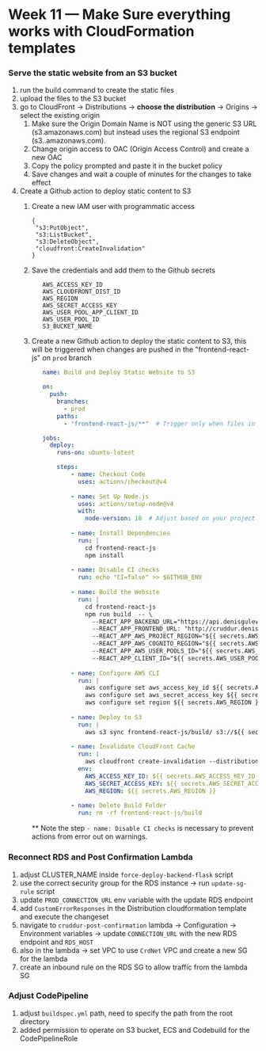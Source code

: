 # Week 11 — Make Sure everything works with CloudFormation templates

### Serve the static website from an S3 bucket
   1. run the build command to create the static files
   2. upload the files to the S3 bucket
   3. go to CloudFront -> Distributions -> **choose the distribution** -> Origins -> select the existing origin
      1. Make sure the Origin Domain Name is NOT using the generic S3 URL (s3.amazonaws.com) but instead uses the regional S3 endpoint (s3.<your-region>.amazonaws.com).
      2. Change origin access to OAC (Origin Access Control) and create a new OAC
      3. Copy the policy prompted and paste it in the bucket policy
      4. Save changes and wait a couple of minutes for the changes to take effect
   4. Create a Github action to deploy static content to S3
      1. Create a new IAM user with programmatic access
         ```
         {
          "s3:PutObject",
          "s3:ListBucket",
          "s3:DeleteObject",
          "cloudfront:CreateInvalidation"
         }
         ```
      2. Save the credentials and add them to the Github secrets
         ```
            AWS_ACCESS_KEY_ID
            AWS_CLOUDFRONT_DIST_ID
            AWS_REGION
            AWS_SECRET_ACCESS_KEY
            AWS_USER_POOL_APP_CLIENT_ID
            AWS_USER_POOL_ID
            S3_BUCKET_NAME
         ```
      3. Create a new Github action to deploy the static content to S3, this will be triggered when changes are pushed in the "frontend-react-js" on `prod` branch
         ```yaml
            name: Build and Deploy Static Website to S3

            on:
              push:
                branches:
                  - prod
                paths:
                  - "frontend-react-js/**"  # Trigger only when files in this folder change
         
            jobs:
              deploy:
                runs-on: ubuntu-latest
         
                steps:
                    - name: Checkout Code
                      uses: actions/checkout@v4
            
                    - name: Set Up Node.js
                      uses: actions/setup-node@v4
                      with:
                        node-version: 18  # Adjust based on your project
            
                    - name: Install Dependencies
                      run: |
                        cd frontend-react-js
                        npm install
            
                    - name: Disable CI checks
                      run: echo "CI=false" >> $GITHUB_ENV
            
                    - name: Build the Website
                      run: |
                        cd frontend-react-js
                        npm run build  -- \
                          --REACT_APP_BACKEND_URL="https://api.denisgulev.com" \
                          --REACT_APP_FRONTEND_URL: "http://cruddur.denisgulev.com" \
                          --REACT_APP_AWS_PROJECT_REGION="${{ secrets.AWS_REGION }}" \
                          --REACT_APP_AWS_COGNITO_REGION="${{ secrets.AWS_REGION }}" \
                          --REACT_APP_AWS_USER_POOLS_ID="${{ secrets.AWS_USER_POOL_ID }}" \
                          --REACT_APP_CLIENT_ID="${{ secrets.AWS_USER_POOL_APP_CLIENT_ID }}"
            
                    - name: Configure AWS CLI
                      run: |
                        aws configure set aws_access_key_id ${{ secrets.AWS_ACCESS_KEY_ID }}
                        aws configure set aws_secret_access_key ${{ secrets.AWS_SECRET_ACCESS_KEY }}
                        aws configure set region ${{ secrets.AWS_REGION }}
            
                    - name: Deploy to S3
                      run: |
                        aws s3 sync frontend-react-js/build/ s3://${{ secrets.S3_BUCKET_NAME }}/ --delete
            
                    - name: Invalidate CloudFront Cache
                      run: |
                        aws cloudfront create-invalidation --distribution-id ${{ secrets.AWS_CLOUDFRONT_DIST_ID }} --paths "/*"
                      env:
                        AWS_ACCESS_KEY_ID: ${{ secrets.AWS_ACCESS_KEY_ID }}
                        AWS_SECRET_ACCESS_KEY: ${{ secrets.AWS_SECRET_ACCESS_KEY }}
                        AWS_REGION: ${{ secrets.AWS_REGION }}
            
                    - name: Delete Build Folder
                      run: rm -rf frontend-react-js/build
           ```
                  
         ** Note the step `- name: Disable CI checks` is necessary to prevent actions from error out on warnings.

### Reconnect RDS and Post Confirmation Lambda
1. adjust CLUSTER_NAME inside `force-deploy-backend-flask` script
2. use the correct security group for the RDS instance -> run `update-sg-rule` script
3. update `PROD_CONNECTION_URL` env variable with the update RDS endpoint
4. add `CustomErrorResponses` in the Distribution cloudformation template and execute the changeset
5. navigate to `cruddur-post-confirmation` lambda -> Configuration -> Environment variables -> update `CONNECTION_URL` with the new RDS endpoint and `RDS_HOST`
6. also in the lambda -> set VPC to use `CrdNet` VPC and create a new SG for the lambda
7. create an inbound rule on the RDS SG to allow traffic from the lambda SG

### Adjust CodePipeline
1. adjust `buildspec.yml` path, need to specify the path from the root directory
2. added permission to operate on S3 bucket, ECS and Codebuild for the CodePipelineRole